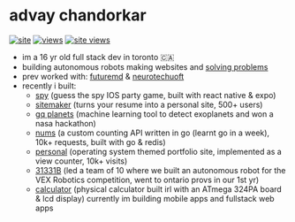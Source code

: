 # advay chandorkar

[![site](https://img.shields.io/badge/website-advay.ca-b60e0e)](https://advay.ca)
[![views](https://komarev.com/ghpvc/?username=advayc&label=views&color=b60e0e&style=flat)](https://github.com/advayc) 
[![site views](https://img.shields.io/endpoint?url=https%3A%2F%2Fnums.advay.ca%2Fbadge.json%3Fid%3Dhome%26label%3Dpersonal%2520site%2520views%26color=b60e0e
)](https://advay.ca) 


- im a 16 yr old full stack dev in toronto 🇨🇦
- building autonomous robots making websites and [solving problems](https://dmoj.ca/user/advayc)
- prev worked with: [futuremd](https://futuremd.net/) & [neurotechuoft](https://neurotechuoft.ca/)
- recently i built:
  - [spy](https://spy.advay.ca) (guess the spy IOS party game, built with react native & expo)
  - [sitemaker](https://sitemaker.advay.ca) (turns your resume into a personal site, 500+ users)
  - [gq planets](https://github.com/DeadUser123/Space-APPS-Hackathon) (machine learning tool to detect exoplanets and won a nasa hackathon)
  - [nums](https://docs.advay.ca) (a custom counting API written in go (learnt go in a week), 10k+ requests, built with go & redis)
  - [personal](https://advay.ca) (operating system themed portfolio site, implemented as a view counter, 10k+ visits)
  - [31331B](https://github.com/advayc/31331B-VRC-High-Stakes) (led a team of 10 where we built an autonomous robot for the VEX Robotics competition, went to ontario provs in our 1st yr)
  - [calculator](https://github.com/advayc/calculator) (physical calculator built irl with an ATmega 324PA board & lcd display)
currently im building mobile apps and fullstack web apps
    
<!---
advay-c/advay-c is a ✨ special ✨ repository because its `README.md` (this file) appears on your GitHub profile.
You can click the Preview link to take a look at your changes.
---> 
